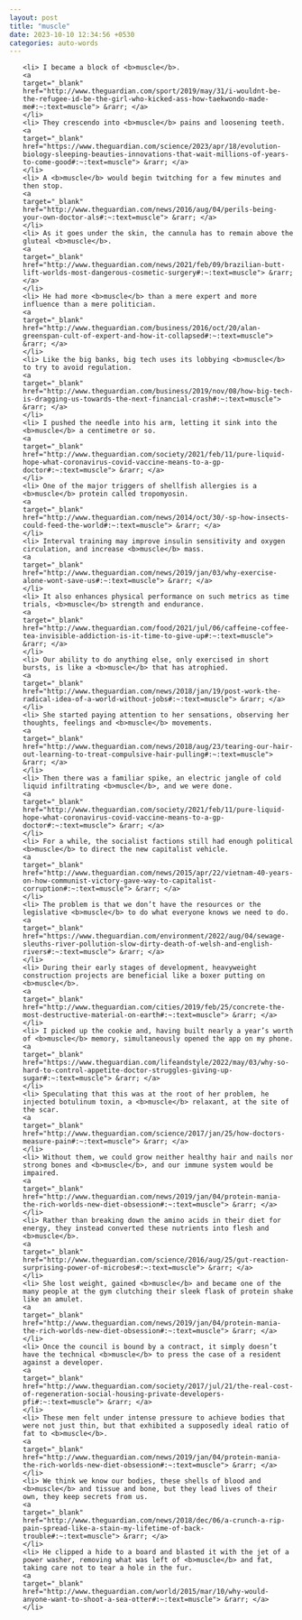 ```yaml
---
layout: post
title: "muscle"
date: 2023-10-10 12:34:56 +0530
categories: auto-words
---
```

<ol>

    <li> I became a block of <b>muscle</b>.
    <a 
    target="_blank" 
    href="http://www.theguardian.com/sport/2019/may/31/i-wouldnt-be-the-refugee-id-be-the-girl-who-kicked-ass-how-taekwondo-made-me#:~:text=muscle"> &rarr; </a>
    </li>
    <li> They crescendo into <b>muscle</b> pains and loosening teeth.
    <a 
    target="_blank" 
    href="https://www.theguardian.com/science/2023/apr/18/evolution-biology-sleeping-beauties-innovations-that-wait-millions-of-years-to-come-good#:~:text=muscle"> &rarr; </a>
    </li>
    <li> A <b>muscle</b> would begin twitching for a few minutes and then stop.
    <a 
    target="_blank" 
    href="http://www.theguardian.com/news/2016/aug/04/perils-being-your-own-doctor-als#:~:text=muscle"> &rarr; </a>
    </li>
    <li> As it goes under the skin, the cannula has to remain above the gluteal <b>muscle</b>.
    <a 
    target="_blank" 
    href="http://www.theguardian.com/news/2021/feb/09/brazilian-butt-lift-worlds-most-dangerous-cosmetic-surgery#:~:text=muscle"> &rarr; </a>
    </li>
    <li> He had more <b>muscle</b> than a mere expert and more influence than a mere politician.
    <a 
    target="_blank" 
    href="http://www.theguardian.com/business/2016/oct/20/alan-greenspan-cult-of-expert-and-how-it-collapsed#:~:text=muscle"> &rarr; </a>
    </li>
    <li> Like the big banks, big tech uses its lobbying <b>muscle</b> to try to avoid regulation.
    <a 
    target="_blank" 
    href="http://www.theguardian.com/business/2019/nov/08/how-big-tech-is-dragging-us-towards-the-next-financial-crash#:~:text=muscle"> &rarr; </a>
    </li>
    <li> I pushed the needle into his arm, letting it sink into the <b>muscle</b> a centimetre or so.
    <a 
    target="_blank" 
    href="http://www.theguardian.com/society/2021/feb/11/pure-liquid-hope-what-coronavirus-covid-vaccine-means-to-a-gp-doctor#:~:text=muscle"> &rarr; </a>
    </li>
    <li> One of the major triggers of shellfish allergies is a <b>muscle</b> protein called tropomyosin.
    <a 
    target="_blank" 
    href="http://www.theguardian.com/news/2014/oct/30/-sp-how-insects-could-feed-the-world#:~:text=muscle"> &rarr; </a>
    </li>
    <li> Interval training may improve insulin sensitivity and oxygen circulation, and increase <b>muscle</b> mass.
    <a 
    target="_blank" 
    href="http://www.theguardian.com/news/2019/jan/03/why-exercise-alone-wont-save-us#:~:text=muscle"> &rarr; </a>
    </li>
    <li> It also enhances physical performance on such metrics as time trials, <b>muscle</b> strength and endurance.
    <a 
    target="_blank" 
    href="http://www.theguardian.com/food/2021/jul/06/caffeine-coffee-tea-invisible-addiction-is-it-time-to-give-up#:~:text=muscle"> &rarr; </a>
    </li>
    <li> Our ability to do anything else, only exercised in short bursts, is like a <b>muscle</b> that has atrophied.
    <a 
    target="_blank" 
    href="http://www.theguardian.com/news/2018/jan/19/post-work-the-radical-idea-of-a-world-without-jobs#:~:text=muscle"> &rarr; </a>
    </li>
    <li> She started paying attention to her sensations, observing her thoughts, feelings and <b>muscle</b> movements.
    <a 
    target="_blank" 
    href="http://www.theguardian.com/news/2018/aug/23/tearing-our-hair-out-learning-to-treat-compulsive-hair-pulling#:~:text=muscle"> &rarr; </a>
    </li>
    <li> Then there was a familiar spike, an electric jangle of cold liquid infiltrating <b>muscle</b>, and we were done.
    <a 
    target="_blank" 
    href="http://www.theguardian.com/society/2021/feb/11/pure-liquid-hope-what-coronavirus-covid-vaccine-means-to-a-gp-doctor#:~:text=muscle"> &rarr; </a>
    </li>
    <li> For a while, the socialist factions still had enough political <b>muscle</b> to direct the new capitalist vehicle.
    <a 
    target="_blank" 
    href="http://www.theguardian.com/news/2015/apr/22/vietnam-40-years-on-how-communist-victory-gave-way-to-capitalist-corruption#:~:text=muscle"> &rarr; </a>
    </li>
    <li> The problem is that we don’t have the resources or the legislative <b>muscle</b> to do what everyone knows we need to do.
    <a 
    target="_blank" 
    href="https://www.theguardian.com/environment/2022/aug/04/sewage-sleuths-river-pollution-slow-dirty-death-of-welsh-and-english-rivers#:~:text=muscle"> &rarr; </a>
    </li>
    <li> During their early stages of development, heavyweight construction projects are beneficial like a boxer putting on <b>muscle</b>.
    <a 
    target="_blank" 
    href="http://www.theguardian.com/cities/2019/feb/25/concrete-the-most-destructive-material-on-earth#:~:text=muscle"> &rarr; </a>
    </li>
    <li> I picked up the cookie and, having built nearly a year’s worth of <b>muscle</b> memory, simultaneously opened the app on my phone.
    <a 
    target="_blank" 
    href="https://www.theguardian.com/lifeandstyle/2022/may/03/why-so-hard-to-control-appetite-doctor-struggles-giving-up-sugar#:~:text=muscle"> &rarr; </a>
    </li>
    <li> Speculating that this was at the root of her problem, he injected botulinum toxin, a <b>muscle</b> relaxant, at the site of the scar.
    <a 
    target="_blank" 
    href="http://www.theguardian.com/science/2017/jan/25/how-doctors-measure-pain#:~:text=muscle"> &rarr; </a>
    </li>
    <li> Without them, we could grow neither healthy hair and nails nor strong bones and <b>muscle</b>, and our immune system would be impaired.
    <a 
    target="_blank" 
    href="http://www.theguardian.com/news/2019/jan/04/protein-mania-the-rich-worlds-new-diet-obsession#:~:text=muscle"> &rarr; </a>
    </li>
    <li> Rather than breaking down the amino acids in their diet for energy, they instead converted these nutrients into flesh and <b>muscle</b>.
    <a 
    target="_blank" 
    href="http://www.theguardian.com/science/2016/aug/25/gut-reaction-surprising-power-of-microbes#:~:text=muscle"> &rarr; </a>
    </li>
    <li> She lost weight, gained <b>muscle</b> and became one of the many people at the gym clutching their sleek flask of protein shake like an amulet.
    <a 
    target="_blank" 
    href="http://www.theguardian.com/news/2019/jan/04/protein-mania-the-rich-worlds-new-diet-obsession#:~:text=muscle"> &rarr; </a>
    </li>
    <li> Once the council is bound by a contract, it simply doesn’t have the technical <b>muscle</b> to press the case of a resident against a developer.
    <a 
    target="_blank" 
    href="http://www.theguardian.com/society/2017/jul/21/the-real-cost-of-regeneration-social-housing-private-developers-pfi#:~:text=muscle"> &rarr; </a>
    </li>
    <li> These men felt under intense pressure to achieve bodies that were not just thin, but that exhibited a supposedly ideal ratio of fat to <b>muscle</b>.
    <a 
    target="_blank" 
    href="http://www.theguardian.com/news/2019/jan/04/protein-mania-the-rich-worlds-new-diet-obsession#:~:text=muscle"> &rarr; </a>
    </li>
    <li> We think we know our bodies, these shells of blood and <b>muscle</b> and tissue and bone, but they lead lives of their own, they keep secrets from us.
    <a 
    target="_blank" 
    href="http://www.theguardian.com/news/2018/dec/06/a-crunch-a-rip-pain-spread-like-a-stain-my-lifetime-of-back-trouble#:~:text=muscle"> &rarr; </a>
    </li>
    <li> He clipped a hide to a board and blasted it with the jet of a power washer, removing what was left of <b>muscle</b> and fat, taking care not to tear a hole in the fur.
    <a 
    target="_blank" 
    href="http://www.theguardian.com/world/2015/mar/10/why-would-anyone-want-to-shoot-a-sea-otter#:~:text=muscle"> &rarr; </a>
    </li>